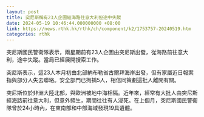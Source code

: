 ```yaml
---
layout: post
title: 突尼斯稱有23人企圖經海路往意大利但途中失蹤
date: 2024-05-19 10:46:44.000000000 +08:00
link: https://news.rthk.hk/rthk/ch/component/k2/1753757-20240519.htm
categories: rthk
---
```


突尼斯國民警衛隊表示，兩星期前有23人企圖由突尼斯出發，從海路前往意大利，途中失蹤。當局已經展開搜索工作。

突尼斯表示，這23人本月初由北部納布勒省古爾拜海岸出發，但有家屬近日報案指與部分人失去聯絡。安全部門已拘捕5人，相信同策劃這批人離開有關。

突尼斯位於非洲大陸北部，與歐洲被地中海相隔。近年來，經常有大批人由突尼斯經海路前往意大利，但意外頻生，期間往往有人浸死。在上個月，突尼斯國民警衛隊曾於24小時內，在東南部和中部海域發現19具遺體。
